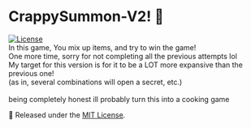 # CrappySummon-V2! 🔮
[![License](https://img.shields.io/badge/License-MIT-blue)](#license)<br>
In this game, You mix up items, and try to win the game!<br>
One more time, sorry for not completing all the previous attempts lol<br>
My target for this version is for it to be a LOT more expansive than the previous one!<br>
(as in, several combinations will open a secret, etc.)<br>
<br>
being completely honest ill probably turn this into a cooking game

📜 Released under the [MIT License](https://github.com/dumpiez/CrappySummon-v2/blob/main/LICENSE).


